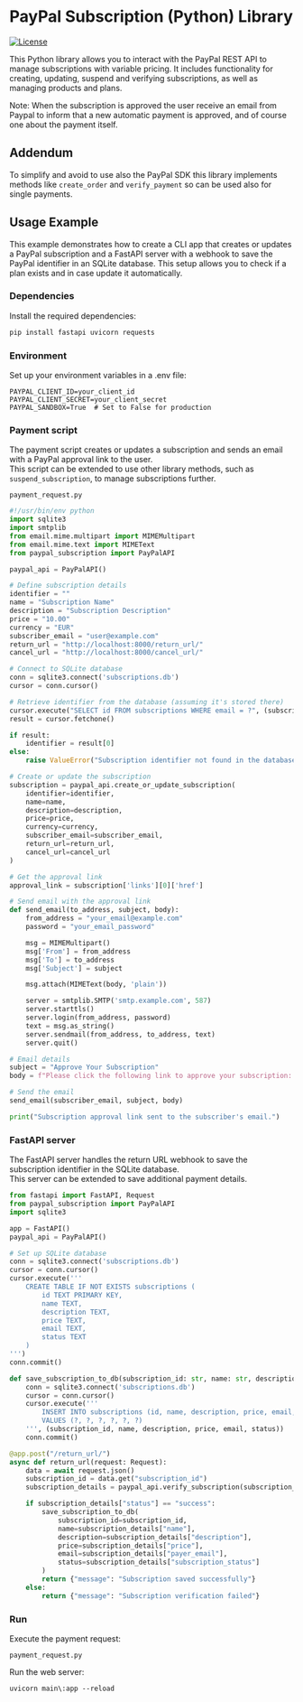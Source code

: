 # PayPal Subscription (Python) Library
[![License](https://img.shields.io/badge/License-GPL%20v3-blue.svg)](http://www.gnu.org/licenses/gpl-3.0)   

This Python library allows you to interact with the PayPal REST API to manage subscriptions with variable pricing. It includes functionality for creating, updating, suspend and verifying subscriptions, as well as managing products and plans.

Note: When the subscription is approved the user receive an email from Paypal to inform that a new automatic payment is approved, and of course one about the payment itself.

## Addendum

To simplify and avoid to use also the PayPal SDK this library implements methods like `create_order` and `verify_payment` so can be used also for single payments.

## Usage Example

This example demonstrates how to create a CLI app that creates or updates a PayPal subscription and a FastAPI server with a webhook to save the PayPal identifier in an SQLite database. This setup allows you to check if a plan exists and in case update it automatically.

### Dependencies

Install the required dependencies:

```bash
pip install fastapi uvicorn requests
```

### Environment

Set up your environment variables in a .env file:

```
PAYPAL_CLIENT_ID=your_client_id
PAYPAL_CLIENT_SECRET=your_client_secret
PAYPAL_SANDBOX=True  # Set to False for production
```

### Payment script

The payment script creates or updates a subscription and sends an email with a PayPal approval link to the user.  
This script can be extended to use other library methods, such as `suspend_subscription`, to manage subscriptions further.

`payment_request.py`

```python
#!/usr/bin/env python
import sqlite3
import smtplib
from email.mime.multipart import MIMEMultipart
from email.mime.text import MIMEText
from paypal_subscription import PayPalAPI

paypal_api = PayPalAPI()

# Define subscription details
identifier = ""
name = "Subscription Name"
description = "Subscription Description"
price = "10.00"
currency = "EUR"
subscriber_email = "user@example.com"
return_url = "http://localhost:8000/return_url/"
cancel_url = "http://localhost:8000/cancel_url/"

# Connect to SQLite database
conn = sqlite3.connect('subscriptions.db')
cursor = conn.cursor()

# Retrieve identifier from the database (assuming it's stored there)
cursor.execute("SELECT id FROM subscriptions WHERE email = ?", (subscriber_email,))
result = cursor.fetchone()

if result:
    identifier = result[0]
else:
    raise ValueError("Subscription identifier not found in the database.")

# Create or update the subscription
subscription = paypal_api.create_or_update_subscription(
    identifier=identifier,
    name=name,
    description=description,
    price=price,
    currency=currency,
    subscriber_email=subscriber_email,
    return_url=return_url,
    cancel_url=cancel_url
)

# Get the approval link
approval_link = subscription['links'][0]['href']

# Send email with the approval link
def send_email(to_address, subject, body):
    from_address = "your_email@example.com"
    password = "your_email_password"

    msg = MIMEMultipart()
    msg['From'] = from_address
    msg['To'] = to_address
    msg['Subject'] = subject

    msg.attach(MIMEText(body, 'plain'))

    server = smtplib.SMTP('smtp.example.com', 587)
    server.starttls()
    server.login(from_address, password)
    text = msg.as_string()
    server.sendmail(from_address, to_address, text)
    server.quit()

# Email details
subject = "Approve Your Subscription"
body = f"Please click the following link to approve your subscription: {approval_link}"

# Send the email
send_email(subscriber_email, subject, body)

print("Subscription approval link sent to the subscriber's email.")
```

### FastAPI server

The FastAPI server handles the return URL webhook to save the subscription identifier in the SQLite database.  
This server can be extended to save additional payment details.

```python
from fastapi import FastAPI, Request
from paypal_subscription import PayPalAPI
import sqlite3

app = FastAPI()
paypal_api = PayPalAPI()

# Set up SQLite database
conn = sqlite3.connect('subscriptions.db')
cursor = conn.cursor()
cursor.execute('''
    CREATE TABLE IF NOT EXISTS subscriptions (
        id TEXT PRIMARY KEY,
        name TEXT,
        description TEXT,
        price TEXT,
        email TEXT,
        status TEXT
    )
''')
conn.commit()

def save_subscription_to_db(subscription_id: str, name: str, description: str, price: str, email: str, status: str):
    conn = sqlite3.connect('subscriptions.db')
    cursor = conn.cursor()
    cursor.execute('''
        INSERT INTO subscriptions (id, name, description, price, email, status)
        VALUES (?, ?, ?, ?, ?, ?)
    ''', (subscription_id, name, description, price, email, status))
    conn.commit()

@app.post("/return_url/")
async def return_url(request: Request):
    data = await request.json()
    subscription_id = data.get("subscription_id")
    subscription_details = paypal_api.verify_subscription(subscription_id=subscription_id, payer_id="email")

    if subscription_details["status"] == "success":
        save_subscription_to_db(
            subscription_id=subscription_id,
            name=subscription_details["name"],
            description=subscription_details["description"],
            price=subscription_details["price"],
            email=subscription_details["payer_email"],
            status=subscription_details["subscription_status"]
        )
        return {"message": "Subscription saved successfully"}
    else:
        return {"message": "Subscription verification failed"}
```

### Run

Execute the payment request:

```
payment_request.py
```

Run the web server:
```
uvicorn main\:app --reload

```
